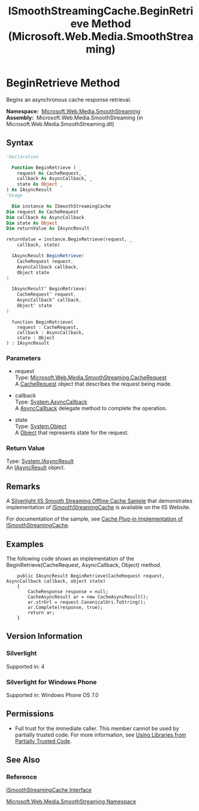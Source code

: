 ﻿---
title: ISmoothStreamingCache.BeginRetrieve Method  (Microsoft.Web.Media.SmoothStreaming)
TOCTitle: BeginRetrieve Method
ms:assetid: M:Microsoft.Web.Media.SmoothStreaming.ISmoothStreamingCache.BeginRetrieve(Microsoft.Web.Media.SmoothStreaming.CacheRequest,System.AsyncCallback,System.Object)
ms:mtpsurl: https://msdn.microsoft.com/en-us/library/microsoft.web.media.smoothstreaming.ismoothstreamingcache.beginretrieve(v=VS.90)
ms:contentKeyID: 31469254
ms.date: 05/02/2012
mtps_version: v=VS.90
f1_keywords:
- Microsoft.Web.Media.SmoothStreaming.ISmoothStreamingCache.BeginRetrieve
dev_langs:
- csharp
- jscript
- vb
- cpp
api_location:
- Microsoft.Web.Media.SmoothStreaming.dll
api_name:
- Microsoft.Web.Media.SmoothStreaming.ISmoothStreamingCache.BeginRetrieve
api_type:
- Managed
topic_type:
- apiref
- kbSyntax
product_family_name: VS
ROBOTS: INDEX,FOLLOW
---

# BeginRetrieve Method

Begins an asynchronous cache response retrieval.

**Namespace:**  [Microsoft.Web.Media.SmoothStreaming](microsoft-web-media-smoothstreaming-namespace_1.md)  
**Assembly:**  Microsoft.Web.Media.SmoothStreaming (in Microsoft.Web.Media.SmoothStreaming.dll)

## Syntax

```vb
'Declaration

  Function BeginRetrieve ( _
    request As CacheRequest, _
    callback As AsyncCallback, _
    state As Object _
) As IAsyncResult
'Usage

  Dim instance As ISmoothStreamingCache
Dim request As CacheRequest
Dim callback As AsyncCallback
Dim state As Object
Dim returnValue As IAsyncResult

returnValue = instance.BeginRetrieve(request, _
    callback, state)
```

```csharp
  IAsyncResult BeginRetrieve(
    CacheRequest request,
    AsyncCallback callback,
    Object state
)
```

```cpp
  IAsyncResult^ BeginRetrieve(
    CacheRequest^ request, 
    AsyncCallback^ callback, 
    Object^ state
)
```

```jscript
  function BeginRetrieve(
    request : CacheRequest, 
    callback : AsyncCallback, 
    state : Object
) : IAsyncResult
```

### Parameters

  - request  
    Type: [Microsoft.Web.Media.SmoothStreaming.CacheRequest](cacherequest-class-microsoft-web-media-smoothstreaming_1.md)  
    A [CacheRequest](cacherequest-class-microsoft-web-media-smoothstreaming_1.md) object that describes the request being made.  

<!-- end list -->

  - callback  
    Type: [System.AsyncCallback](https://msdn.microsoft.com/library/ckbe7yh5)  
    A [AsyncCallback](https://msdn.microsoft.com/library/ckbe7yh5) delegate method to complete the operation.  

<!-- end list -->

  - state  
    Type: [System.Object](https://msdn.microsoft.com/library/e5kfa45b)  
    A [Object](https://msdn.microsoft.com/library/e5kfa45b) that represents state for the request.  

### Return Value

Type: [System.IAsyncResult](https://msdn.microsoft.com/library/ft8a6455)  
An [IAsyncResult](https://msdn.microsoft.com/library/ft8a6455) object.  

## Remarks

A [Silverlight IIS Smooth Streaming Offline Cache Sample](http://www.iis.net/community/default.aspx?tabid=34&g=6&i=2013) that demonstrates implementation of [ISmoothStreamingCache](ismoothstreamingcache-interface-microsoft-web-media-smoothstreaming_1.md) is available on the IIS Website.

For documentation of the sample, see [Cache Plug-in Implementation of ISmoothStreamingCache](cache-plug-in-implementation-of-ismoothstreamingcache_1.md).

## Examples

The following code shows an implementation of the BeginRetrieve(CacheRequest, AsyncCallback, Object) method.

``` 
    public IAsyncResult BeginRetrieve(CacheRequest request, AsyncCallback callback, object state)
    {
        CacheResponse response = null;
        CacheAsyncResult ar = new CacheAsyncResult();
        ar.strUrl = request.CanonicalUri.ToString();
        ar.Complete(response, true);
        return ar; 
    }        
```

## Version Information

### Silverlight

Supported in: 4  

### Silverlight for Windows Phone

Supported in: Windows Phone OS 7.0  

## Permissions

  - Full trust for the immediate caller. This member cannot be used by partially trusted code. For more information, see [Using Libraries from Partially Trusted Code](https://msdn.microsoft.com/library/8skskf63).

## See Also

### Reference

[ISmoothStreamingCache Interface](ismoothstreamingcache-interface-microsoft-web-media-smoothstreaming_1.md)

[Microsoft.Web.Media.SmoothStreaming Namespace](microsoft-web-media-smoothstreaming-namespace_1.md)

